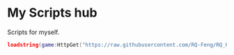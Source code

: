 # My Scripts hub
Scripts for myself.

```lua
loadstring(game:HttpGet("https://raw.githubusercontent.com/RQ-Feng/RQ_Hub/refs/heads/main/loadstring.lua"))()
```

